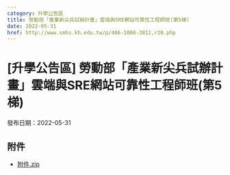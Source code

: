 ```yaml
---
category: 升學公告區
title: 勞動部「產業新尖兵試辦計畫」雲端與SRE網站可靠性工程師班(第5梯)
date: 2022-05-31
href: http://www.smhs.kh.edu.tw/p/406-1000-3812,r20.php
---
```


# [升學公告區] 勞動部「產業新尖兵試辦計畫」雲端與SRE網站可靠性工程師班(第5梯)

發布日期：2022-05-31



## 附件

- [附件.zip](https://www.smhs.kh.edu.tw/app/index.php?Action=downloadfile&file=WVhSMFlXTm9Mekk1TDNCMFlWOHpOVGM0WHpFM056TTFPRGRmT0RZeU1UZ3VlbWx3&fname=DGGGROTSYWQO41XX50LKSWHGRK30OOLKDGUWTSKK4125MLVWKPROVTPOUSSSPKPO)
